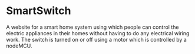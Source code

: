 # SmartSwitch
A website for a smart home system using which people can control the electric appliances in their homes without having to do any electrical wiring work. The switch is turned on or off using a motor which is controlled by a nodeMCU.
